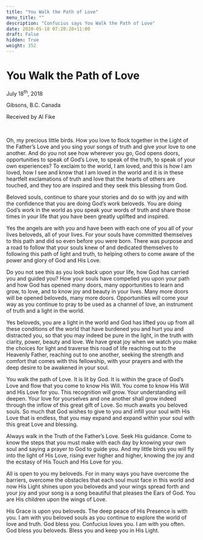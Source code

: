 ```yaml
---
title: "You Walk the Path of Love"
menu_title: ""
description: "Confucius says You Walk the Path of Love"
date: 2020-05-18 07:20:28+11:00
draft: False
hidden: True
weight: 352
---
```

# You Walk the Path of Love

July 18<sup>th</sup>, 2018

Gibsons, B.C. Canada

Received by Al Fike

 

Oh, my precious little birds. How you love to flock together in the Light of the Father’s Love and you sing your songs of truth and give your love to one another. And do you not see how wherever you go, God opens doors, opportunities to speak of God’s Love, to speak of the truth, to speak of your own experiences? To exclaim to the world, I am loved, and this is how I am loved, how I see and know that I am loved in the world and it is in these heartfelt exclamations of truth and love that the hearts of others are touched, and they too are inspired and they seek this blessing from God.

Beloved souls, continue to share your stories and do so with joy and with the confidence that you are doing God’s work beloveds. You are doing God’s work in the world as you speak your words of truth and share those times in your life that you have been greatly uplifted and inspired.

Yes the angels are with you and have been with each one of you all of your lives beloveds, all of your lives. For your souls have committed themselves to this path and did so even before you were born. There was purpose and a road to follow that your souls knew of and dedicated themselves to following this path of light and truth, to helping others to come aware of the power and glory of God and His Love.

Do you not see this as you look back upon your life, how God has carried you and guided you? How your souls have compelled you upon your path and how God has opened many doors, many opportunities to learn and grow, to love, and to know joy and beauty in your lives. Many more doors will be opened beloveds, many more doors. Opportunities will come your way as you continue to pray to be used as a channel of love, an instrument of truth and a light in the world.

Yes beloveds, you are a light in the world and God has lifted you up from all these conditions of the world that have burdened you and hurt you and distracted you, so that you may indeed be pure in the light, in the truth with clarity, power, beauty and love. We have great joy when we watch you make the choices for light and traverse this road of life reaching out to the Heavenly Father, reaching out to one another, seeking the strength and comfort that comes with this fellowship, with your prayers and with the deep desire to be awakened in your soul. 

You walk the path of Love. It is lit by God. It is within the grace of God’s Love and flow that you come to know His Will. You come to know His Will and His Love for you. This recognition will grow. Your understanding will deepen. Your love for yourselves and one another shall grow indeed through the inflow of this great gift of Love. So much awaits you beloved souls. So much that God wishes to give to you and infill your soul with His Love that is endless, that you may expand and expand within your soul with this great Love and blessing.

Always walk in the Truth of the Father’s Love. Seek His guidance. Come to know the steps that you must make with each day by knowing your own soul and saying a prayer to God to guide you.  And my little birds you will fly into the light of His Love, rising ever higher and higher, knowing the joy and the ecstasy of His Touch and His Love for you.

All is open to you my beloveds. For in many ways you have overcome the barriers, overcome the obstacles that each soul must face in this world and now His Light shines upon you beloveds and your wings spread forth and your joy and your song is a song beautiful that pleases the Ears of God. You are His children upon the wings of Love. 

His Grace is upon you beloveds. The deep peace of His Presence is with you. I am with you beloved souls as you continue to explore the world of love and truth. God bless you. Confucius loves you. I am with you often. God bless you beloveds. Bless you and keep you in His Light.
